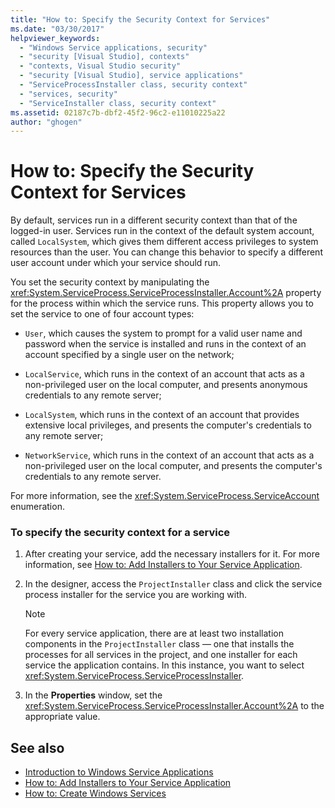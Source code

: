 ```yaml
---
title: "How to: Specify the Security Context for Services"
ms.date: "03/30/2017"
helpviewer_keywords: 
  - "Windows Service applications, security"
  - "security [Visual Studio], contexts"
  - "contexts, Visual Studio security"
  - "security [Visual Studio], service applications"
  - "ServiceProcessInstaller class, security context"
  - "services, security"
  - "ServiceInstaller class, security context"
ms.assetid: 02187c7b-dbf2-45f2-96c2-e11010225a22
author: "ghogen"
---
```

# How to: Specify the Security Context for Services
By default, services run in a different security context than that of the logged-in user. Services run in the context of the default system account, called `LocalSystem`, which gives them different access privileges to system resources than the user. You can change this behavior to specify a different user account under which your service should run.  
  
 You set the security context by manipulating the <xref:System.ServiceProcess.ServiceProcessInstaller.Account%2A> property for the process within which the service runs. This property allows you to set the service to one of four account types:  
  
-   `User`, which causes the system to prompt for a valid user name and password when the service is installed and runs in the context of an account specified by a single user on the network;  
  
-   `LocalService`, which runs in the context of an account that acts as a non-privileged user on the local computer, and presents anonymous credentials to any remote server;  
  
-   `LocalSystem`, which runs in the context of an account that provides extensive local privileges, and presents the computer's credentials to any remote server;  
  
-   `NetworkService`, which runs in the context of an account that acts as a non-privileged user on the local computer, and presents the computer's credentials to any remote server.  
  
 For more information, see the <xref:System.ServiceProcess.ServiceAccount> enumeration.  
  
### To specify the security context for a service  
  
1. After creating your service, add the necessary installers for it. For more information, see [How to: Add Installers to Your Service Application](../../../docs/framework/windows-services/how-to-add-installers-to-your-service-application.md).  
  
2. In the designer, access the `ProjectInstaller` class and click the service process installer for the service you are working with.  
  
    > [!NOTE]
    >  For every service application, there are at least two installation components in the `ProjectInstaller` class — one that installs the processes for all services in the project, and one installer for each service the application contains. In this instance, you want to select <xref:System.ServiceProcess.ServiceProcessInstaller>.  
  
3. In the **Properties** window, set the <xref:System.ServiceProcess.ServiceProcessInstaller.Account%2A> to the appropriate value.  
  
## See also

- [Introduction to Windows Service Applications](../../../docs/framework/windows-services/introduction-to-windows-service-applications.md)
- [How to: Add Installers to Your Service Application](../../../docs/framework/windows-services/how-to-add-installers-to-your-service-application.md)
- [How to: Create Windows Services](../../../docs/framework/windows-services/how-to-create-windows-services.md)
